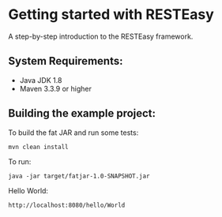 Getting started with RESTEasy
=============================
A step-by-step introduction to the RESTEasy framework.

System Requirements:
--------------------
- Java JDK 1.8
- Maven 3.3.9 or higher

Building the example project:
-----------------------------

To build the fat JAR and run some tests:

`mvn clean install`

To run:

`java -jar target/fatjar-1.0-SNAPSHOT.jar`

Hello World:

`http://localhost:8080/hello/World`
